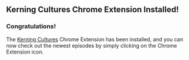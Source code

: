 ## Kerning Cultures Chrome Extension Installed!

### Congratulations!
The [Kerning Cultures](https://kerningcultures.com/) Chrome Extension has been
installed, and you can now check out the newest episodes by simply clicking on
the Chrome Extension icon.

